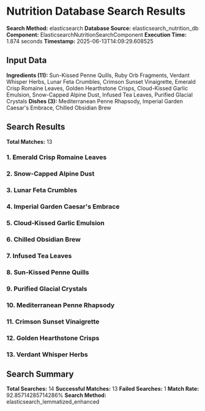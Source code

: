 # Nutrition Database Search Results

**Search Method:** elasticsearch
**Database Source:** elasticsearch_nutrition_db
**Component:** ElasticsearchNutritionSearchComponent
**Execution Time:** 1.874 seconds
**Timestamp:** 2025-06-13T14:09:29.608525

## Input Data
**Ingredients (11):** Sun-Kissed Penne Quills, Ruby Orb Fragments, Verdant Whisper Herbs, Lunar Feta Crumbles, Crimson Sunset Vinaigrette, Emerald Crisp Romaine Leaves, Golden Hearthstone Crisps, Cloud-Kissed Garlic Emulsion, Snow-Capped Alpine Dust, Infused Tea Leaves, Purified Glacial Crystals
**Dishes (3):** Mediterranean Penne Rhapsody, Imperial Garden Caesar's Embrace, Chilled Obsidian Brew

## Search Results
**Total Matches:** 13

### 1. Emerald Crisp Romaine Leaves

### 2. Snow-Capped Alpine Dust

### 3. Lunar Feta Crumbles

### 4. Imperial Garden Caesar's Embrace

### 5. Cloud-Kissed Garlic Emulsion

### 6. Chilled Obsidian Brew

### 7. Infused Tea Leaves

### 8. Sun-Kissed Penne Quills

### 9. Purified Glacial Crystals

### 10. Mediterranean Penne Rhapsody

### 11. Crimson Sunset Vinaigrette

### 12. Golden Hearthstone Crisps

### 13. Verdant Whisper Herbs

## Search Summary
**Total Searches:** 14
**Successful Matches:** 13
**Failed Searches:** 1
**Match Rate:** 92.85714285714286%
**Search Method:** elasticsearch_lemmatized_enhanced
